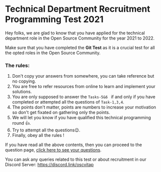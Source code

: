 # Technical Department Recruitment Programming Test 2021

Hey folks, we are glad to know that you have applied for the technical department role in the Open Source Community for the year 2021 to 2022.

Make sure that you have completed the **Git Test** as it is a crucial test for all the opted roles in the Open Source Community.

### The rules:
1. Don't copy your answers from somewhere, you can take reference but no copying.
2. You are free to refer resources from online to learn and implement your solutions.
3. You are only supposed to answer the `Tasks-5&6 ` if and only if you have completed or attempted all the questions of `Task-1,3,4`.
4. The points don't matter, points are numbers to increase your motivation so don't get fixated on gathering only the points.
5. We will let you know if you have qualified this technical programming round 👍.
6. Try to attempt all the questions😉.
7. Finally, obey all the rules !

If you have read all the above contents, then you can proceed to the question page, [click here to see your questions](https://github.com/Open-Source-Community-VIT-AP-Classroom/Tech_Dept_Test/blob/main/Questions.md).

You can ask any queries related to this test or about recruitment in our Discord Server: https://discord.link/oscvitap 
